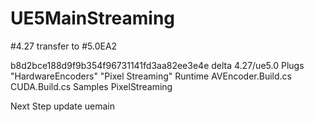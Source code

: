 # UE5MainStreaming

#4.27 transfer to 
#5.0EA2

b8d2bce188d9f9b354f96731141fd3aa82ee3e4e delta 4.27/ue5.0
Plugs
"HardwareEncoders"
"Pixel Streaming"
Runtime
AVEncoder.Build.cs
CUDA.Build.cs
Samples
PixelStreaming

Next Step update uemain 
